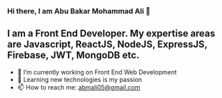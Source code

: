 ### Hi there, I am Abu Bakar Mohammad Ali 👋

## I am a Front End Developer.  My expertise areas are Javascript, ReactJS, NodeJS, ExpressJS, Firebase, JWT, MongoDB etc.

- 🔭 I’m currently working on Front End Web Development
- 🌱 Learning new technologies is my passion
- 📫 How to reach me: abmali05@gmail.com

<!--
**abmali05/abmali05** is a ✨ _special_ ✨ repository because its `README.md` (this file) appears on your GitHub profile.

Here are some ideas to get you started:

- 🔭 I’m currently working on ...
- 🌱 I’m currently learning ...
- 👯 I’m looking to collaborate on ...
- 🤔 I’m looking for help with ...
- 💬 Ask me about ...
- 📫 How to reach me: abmali05@gmail.com
- 😄 Pronouns: ...
- ⚡ Fun fact: ...
-->
